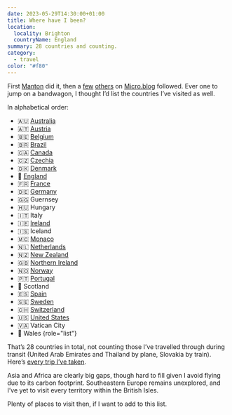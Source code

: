```yaml
---
date: 2023-05-29T14:30:00+01:00
title: Where have I been?
location:
  locality: Brighton
  countryName: England
summary: 28 countries and counting.
category:
  - travel
color: "#f80"
---
```


First [Manton][1] did it, then a [few][2] [others][3] on [Micro.blog][4] followed. Ever one to jump on a bandwagon, I thought I’d list the countries I’ve visited as well.

In alphabetical order:

- 🇦🇺 [Australia](/categories/australia)
- 🇦🇹 [Austria](/categories/austria)
- 🇧🇪 [Belgium](/categories/belgium)
- 🇧🇷 [Brazil](/categories/brazil)
- 🇨🇦 [Canada](/categories/canada)
- 🇨🇿 [Czechia](/categories/czechia)
- 🇩🇰 [Denmark](/categories/denmark)
- 🏴󠁧󠁢󠁥󠁮󠁧󠁿 [England](/categories/england)
- 🇫🇷 [France](/categories/france)
- 🇩🇪 [Germany](/categories/germany)
- 🇬🇬 Guernsey
- 🇭🇺 Hungary
- 🇮🇹 Italy
- 🇮🇪 [Ireland](/categories/ireland)
- 🇮🇸 Iceland
- 🇲🇨 [Monaco](/categories/monaco)
- 🇳🇱 [Netherlands](/categories/netherlands)
- 🇳🇿 [New Zealand](/categories/new_zealand)
- 🇬🇧 [Northern Ireland](/categories/northern_ireland)
- 🇳🇴 [Norway](/categories/norway)
- 🇵🇹 [Portugal](/categories/portugal)
- 🏴󠁧󠁢󠁳󠁣󠁴󠁿 Scotland
- 🇪🇸 [Spain](/categories/spain)
- 🇸🇪 [Sweden](/categories/sweden)
- 🇨🇭 [Switzerland](/categories/switzerland)
- 🇺🇸 [United States](/categories/united_states)
- 🇻🇦 Vatican City
- 🏴󠁧󠁢󠁷󠁬󠁳󠁿 Wales
  {role="list"}

That’s 28 countries in total, not counting those I’ve travelled through during transit (United Arab Emirates and Thailand by plane, Slovakia by train). Here’s [every trip I’ve taken](/trips).

Asia and Africa are clearly big gaps, though hard to fill given I avoid flying due to its carbon footprint. Southeastern Europe remains unexplored, and I’ve yet to visit every territory within the British Isles.

Plenty of places to visit then, if I want to add to this list.

[1]: https://www.manton.org/2023/05/28/where-have-i.html
[2]: https://maique.eu/2023/05/28/where-have-i.html
[3]: https://www.ndreas.eu/2023/05/28/where-have-i.html
[4]: https://micro.blog
